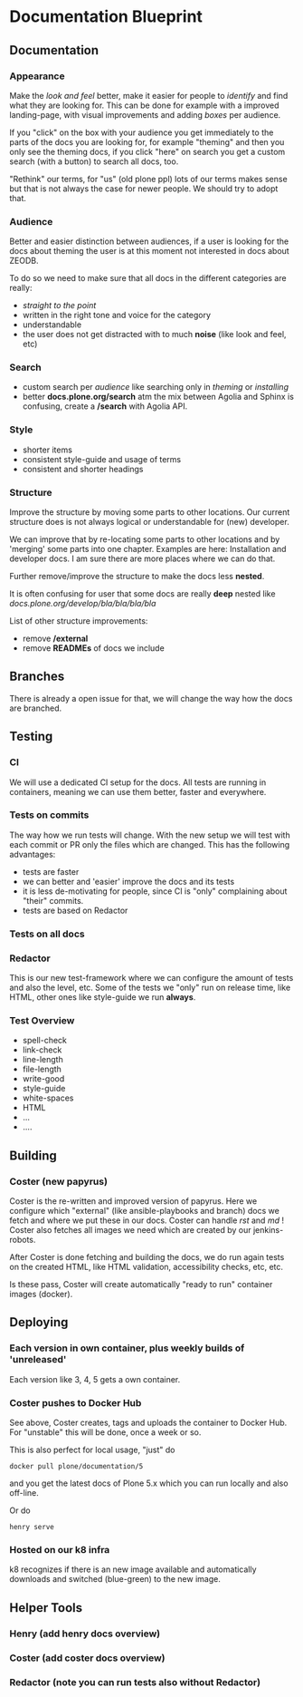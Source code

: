# Documentation Blueprint

## Documentation
### Appearance
Make the *look and feel* better, make it easier for people to *identify* and find what they are looking for.
This can be done for example with a improved landing-page, with visual improvements and adding *boxes* per audience.

If you "click" on the box with your audience you get immediately to the parts of the docs you are looking for, for example "theming" and then you only see the theming docs, if you click "here" on search you get a custom search (with a button) to search all docs, too.

"Rethink" our terms, for "us" (old plone ppl) lots of our terms makes sense but that is not always the case for newer people.
We should try to adopt that. 

### Audience
Better and easier distinction between audiences, if a user is looking for the docs about theming the user is at this moment 
not interested in docs about ZEODB.

To do so we need to make sure that all docs in the different categories are really:
* *straight to the point*
* written in the right tone and voice for the category
* understandable
* the user does not get distracted with to much **noise** (like look and feel, etc)

### Search
* custom search per *audience* like searching only in *theming* or *installing*
* better **docs.plone.org/search** atm the mix between Agolia and Sphinx is confusing, create a **/search** with Agolia API.

### Style
* shorter items
* consistent style-guide and usage of terms
* consistent and shorter headings

### Structure
Improve the structure by moving some parts to other locations.
Our current structure does is not always logical or understandable for (new) developer.

We can improve that by re-locating some parts to other locations and by 'merging' some parts into one chapter.
Examples are here: Installation and developer docs.
I am sure there are more places where we can do that.

Further remove/improve the structure to make the docs less **nested**.

It is often confusing for user that some docs are really **deep** nested like *docs.plone.org/develop/bla/bla/bla/bla*

List of other structure improvements:
* remove **/external** 
* remove **READMEs** of docs we include 

## Branches
There is already a open issue for that, we will change the way how the docs are branched.


## Testing

### CI
We will use a dedicated CI setup for the docs.
All tests are running in containers, meaning we can use them better, faster and everywhere.

### Tests on commits
The way how we run tests will change.
With the new setup we will test with each commit or PR only the files which are changed.
This has the following advantages:
* tests are faster
* we can better and 'easier' improve the docs and its tests
* it is less de-motivating for people, since CI is "only" complaining about "their" commits.  
* tests are based on Redactor

### Tests on all docs
### Redactor
This is our new test-framework where we can configure the amount of tests and also the level, etc.
Some of the tests we "only" run on release time, like HTML, other ones like style-guide we run **always**.

### Test Overview
* spell-check
* link-check
* line-length
* file-length
* write-good
* style-guide
* white-spaces
* HTML
* ...
* ....

## Building
### Coster (new papyrus)
Coster is the re-written and improved version of papyrus.
Here we configure which "external" (like ansible-playbooks and branch) docs we fetch and where we put these in our docs.
Coster can handle *rst* and *md* !
Coster also fetches all images we need which are created by our jenkins-robots.

After Coster is done fetching and building the docs, we do run again tests on the created HTML, like HTML validation, accessibility checks, etc, etc.

Is these pass, Coster will create automatically "ready to run" container images (docker). 

## Deploying
### Each version in own container, plus weekly builds of 'unreleased'
Each version like 3, 4, 5 gets a own container.
### Coster pushes to Docker Hub
See above, Coster creates, tags and uploads the container to Docker Hub.
For "unstable" this will be done, once a week or so.

This is also perfect for local usage, "just" do
```
docker pull plone/documentation/5
```
and you get the latest docs of Plone 5.x which you can run locally and also off-line.

Or do
```
henry serve
```

### Hosted on our k8 infra
k8 recognizes if there is an new image available and automatically downloads and switched (blue-green) to the new image.

## Helper Tools
### Henry (add henry docs overview)
### Coster (add coster docs overview)
### Redactor (note you can run tests also without Redactor)

